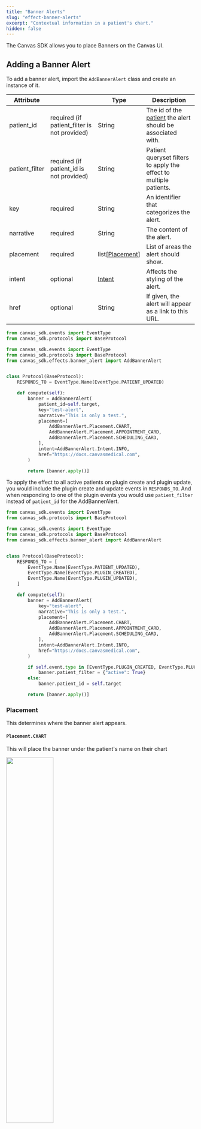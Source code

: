 ```yaml
---
title: "Banner Alerts"
slug: "effect-banner-alerts"
excerpt: "Contextual information in a patient's chart."
hidden: false
---
```


The Canvas SDK allows you to place Banners on the Canvas UI.

## Adding a Banner Alert

To add a banner alert, import the `AddBannerAlert` class and create an
instance of it.

| Attribute      |                                              | Type                          | Description                                                                      |
| -------------- | -------------------------------------------- | ----------------------------- | -------------------------------------------------------------------------------- |
| patient_id     | required (if patient_filter is not provided) | String                        | The id of the [patient](/sdk/data-patient/) the alert should be associated with. |
| patient_filter | required (if patient_id is not provided)     | String                        | Patient queryset filters to apply the effect to multiple patients.               |
| key            | required                                     | String                        | An identifier that categorizes the alert.                                        |
| narrative      | required                                     | String                        | The content of the alert.                                                        |
| placement      | required                                     | list[[Placement](#placement)] | List of areas the alert should show.                                             |
| intent         | optional                                     | [Intent](#intent)             | Affects the styling of the alert.                                                |
| href           | optional                                     | String                        | If given, the alert will appear as a link to this URL.                           |

```python
from canvas_sdk.events import EventType
from canvas_sdk.protocols import BaseProtocol

from canvas_sdk.events import EventType
from canvas_sdk.protocols import BaseProtocol
from canvas_sdk.effects.banner_alert import AddBannerAlert


class Protocol(BaseProtocol):
    RESPONDS_TO = EventType.Name(EventType.PATIENT_UPDATED)

    def compute(self):
        banner = AddBannerAlert(
            patient_id=self.target,
            key="test-alert",
            narrative="This is only a test.",
            placement=[
                AddBannerAlert.Placement.CHART,
                AddBannerAlert.Placement.APPOINTMENT_CARD,
                AddBannerAlert.Placement.SCHEDULING_CARD,
            ],
            intent=AddBannerAlert.Intent.INFO,
            href="https://docs.canvasmedical.com",
        )

        return [banner.apply()]

```

To apply the effect to all active patients on plugin create and plugin update, you would include the plugin create and update events in `RESPONDS_TO`. And when responding to one of the plugin events you would use `patient_filter` instead of `patient_id` for the AddBannerAlert.

```python
from canvas_sdk.events import EventType
from canvas_sdk.protocols import BaseProtocol

from canvas_sdk.events import EventType
from canvas_sdk.protocols import BaseProtocol
from canvas_sdk.effects.banner_alert import AddBannerAlert


class Protocol(BaseProtocol):
    RESPONDS_TO = [
        EventType.Name(EventType.PATIENT_UPDATED),
        EventType.Name(EventType.PLUGIN_CREATED),
        EventType.Name(EventType.PLUGIN_UPDATED),
    ]

    def compute(self):
        banner = AddBannerAlert(
            key="test-alert",
            narrative="This is only a test.",
            placement=[
                AddBannerAlert.Placement.CHART,
                AddBannerAlert.Placement.APPOINTMENT_CARD,
                AddBannerAlert.Placement.SCHEDULING_CARD,
            ],
            intent=AddBannerAlert.Intent.INFO,
            href="https://docs.canvasmedical.com",
        )

        if self.event.type in [EventType.PLUGIN_CREATED, EventType.PLUGIN_UPDATED]:
            banner.patient_filter = {"active": True}
        else:
            banner.patient_id = self.target

        return [banner.apply()]

```

### Placement

This determines where the banner alert appears.

#### `Placement.CHART`

This will place the banner under the patient's name on their chart

<img src="/assets/images/sdk/banner-alerts/banner_alert_placement_chart.png" width="50%">

#### `Placement.TIMELINE`

This will place the banner on the top of the patient's timeline of notes in their chart

<img src="/assets/images/sdk/banner-alerts/banner_alert_placement_timeline.png" width="90%">

#### `Placement.APPOINTMENT_CARD`

This will appear when you click an appointment on the calendar view

<img src="/assets/images/sdk/banner-alerts/banner_alert_placement_appointment_card.png" width="60%">

#### `Placement.SCHEDULING_CARD`

This will appear when you select a patient during the scheduling of an appointment on the calendar view

<img src="/assets/images/sdk/banner-alerts/banner_alert_placement_scheduling_card.png" width="60%">

#### `Placement.PROFILE`

This will place the banner under the patient's name on their patient registration page

<img src="/assets/images/sdk/banner-alerts/banner_alert_placement_profile.png" width="90%">

### Intent

The type or severity of an alert. This will change the appearance of the
banner alert.

#### `Intent.INFO`

<img src="/assets/images/sdk/banner-alerts/banner_alert_intent_info.png" width="400">

#### `Intent.WARNING`

<img src="/assets/images/sdk/banner-alerts/banner_alert_intent_warning.png" width="400">

#### `Intent.ALERT`

<img src="/assets/images/sdk/banner-alerts/banner_alert_intent_alert.png" width="400">

## Removing a Banner Alert

Removing a banner alert is done wih the `RemoveBannerAlert` class. Create an
instance of the class, identifying the key of the alert and the patient id.
Return the Effect by calling the `.apply()` method. Both the `key` and
`patient_id` attributes are required.

```python
from canvas_sdk.effects.banner_alert import RemoveBannerAlert

banner_alert = RemoveBannerAlert(
    key='test-alert',
    patient_id="d4c933fe8f6948f6a7d2a42a2641b13b",
)

banner_alert.apply()
```

<br/>
<br/>
<br/>
